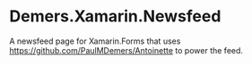 # Demers.Xamarin.Newsfeed
A newsfeed page for Xamarin.Forms that uses https://github.com/PaulMDemers/Antoinette to power the feed.
